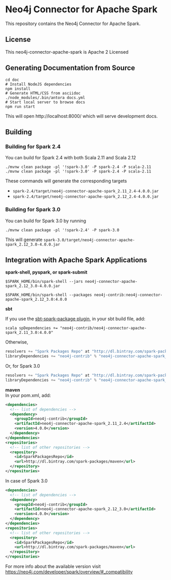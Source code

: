 # Neo4j Connector for Apache Spark

This repository contains the Neo4j Connector for Apache Spark.

## License

This neo4j-connector-apache-spark is Apache 2 Licensed

## Generating Documentation from Source

```
cd doc
# Install NodeJS dependencies
npm install
# Generate HTML/CSS from asciidoc
./node_modules/.bin/antora docs.yml
# Start local server to browse docs
npm run start
```

This will open http://localhost:8000/ which will serve development docs.

## Building

### Building for Spark 2.4

You can build for Spark 2.4 with both Scala 2.11 and Scala 2.12

```
./mvnw clean package -pl '!spark-3.0' -P spark-2.4 -P scala-2.11
./mvnw clean package -pl '!spark-3.0' -P spark-2.4 -P scala-2.11
```

These commands will generate the corresponding targets
* `spark-2.4/target/neo4j-connector-apache-spark_2.11_2.4-4.0.0.jar`
* `spark-2.4/target/neo4j-connector-apache-spark_2.12_2.4-4.0.0.jar`


### Building for Spark 3.0

You can build for Spark 3.0 by running

```
./mvnw clean package -pl '!spark-2.4' -P spark-3.0
```

This will generate `spark-3.0/target/neo4j-connector-apache-spark_2.12_3.0-4.0.0.jar`

## Integration with Apache Spark Applications

**spark-shell, pyspark, or spark-submit**

`$SPARK_HOME/bin/spark-shell --jars neo4j-connector-apache-spark_2.12_3.0-4.0.0.jar`

`$SPARK_HOME/bin/spark-shell --packages neo4j-contrib:neo4j-connector-apache-spark_2.12_3.0:4.0.0`

**sbt**

If you use the [sbt-spark-package plugin](https://github.com/databricks/sbt-spark-package), in your sbt build file, add:

```scala spDependencies += "neo4j-contrib/neo4j-connector-apache-spark_2.11_3.0:4.0.0"```

Otherwise,

```scala
resolvers += "Spark Packages Repo" at "http://dl.bintray.com/spark-packages/maven"
libraryDependencies += "neo4j-contrib" % "neo4j-connector-apache-spark_2.11_2.4" % "4.0.0"
```

Or, for Spark 3.0

```scala
resolvers += "Spark Packages Repo" at "http://dl.bintray.com/spark-packages/maven"
libraryDependencies += "neo4j-contrib" % "neo4j-connector-apache-spark_2.12_3.0" % "4.0.0"
```  

**maven**  
In your pom.xml, add:   

```xml
<dependencies>
  <!-- list of dependencies -->
  <dependency>
    <groupId>neo4j-contrib</groupId>
    <artifactId>neo4j-connector-apache-spark_2.11_2.4</artifactId>
    <version>4.0.0</version>
  </dependency>
</dependencies>
<repositories>
  <!-- list of other repositories -->
  <repository>
    <id>SparkPackagesRepo</id>
    <url>http://dl.bintray.com/spark-packages/maven</url>
  </repository>
</repositories>
```

In case of Spark 3.0

```xml
<dependencies>
  <!-- list of dependencies -->
  <dependency>
    <groupId>neo4j-contrib</groupId>
    <artifactId>neo4j-connector-apache-spark_2.12_3.0</artifactId>
    <version>4.0.0</version>
  </dependency>
</dependencies>
<repositories>
  <!-- list of other repositories -->
  <repository>
    <id>SparkPackagesRepo</id>
    <url>http://dl.bintray.com/spark-packages/maven</url>
  </repository>
</repositories>
```

For more info about the available version visit https://neo4j.com/developer/spark/overview/#_compatibility